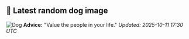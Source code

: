 ## 🐶 Latest random dog image
![Dog](https://images.dog.ceo/breeds/akita/Akita_inu_blanc.jpg)
**Advice:** "Value the people in your life."
*Updated: 2025-10-11 17:30 UTC*
